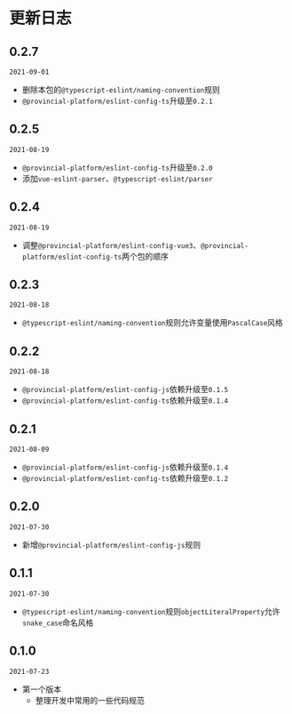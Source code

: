 # 更新日志

## 0.2.7
`2021-09-01`
- 删除本包的`@typescript-eslint/naming-convention`规则
- `@provincial-platform/eslint-config-ts`升级至`0.2.1`

## 0.2.5
`2021-08-19`
- `@provincial-platform/eslint-config-ts`升级至`0.2.0`
- 添加`vue-eslint-parser`、`@typescript-eslint/parser`

## 0.2.4
`2021-08-19`
- 调整`@provincial-platform/eslint-config-vue3`、`@provincial-platform/eslint-config-ts`两个包的顺序

## 0.2.3
`2021-08-18`
- `@typescript-eslint/naming-convention`规则允许变量使用`PascalCase`风格

## 0.2.2
`2021-08-18`
- `@provincial-platform/eslint-config-js`依赖升级至`0.1.5`
- `@provincial-platform/eslint-config-ts`依赖升级至`0.1.4`

## 0.2.1
`2021-08-09`
- `@provincial-platform/eslint-config-js`依赖升级至`0.1.4`
- `@provincial-platform/eslint-config-ts`依赖升级至`0.1.2`

## 0.2.0
`2021-07-30`
- 新增`@provincial-platform/eslint-config-js`规则

## 0.1.1
`2021-07-30`
- `@typescript-eslint/naming-convention`规则`objectLiteralProperty`允许`snake_case`命名风格

## 0.1.0
`2021-07-23`
- 第一个版本
  - 整理开发中常用的一些代码规范
